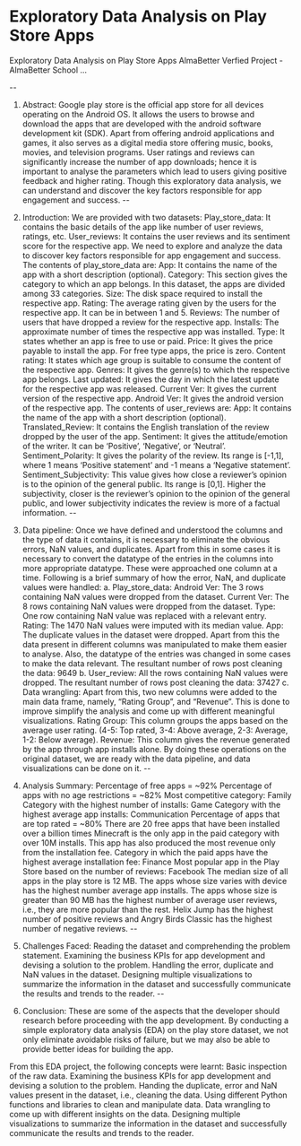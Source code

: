 # Exploratory Data Analysis on Play Store Apps

Exploratory Data Analysis on Play Store Apps
AlmaBetter Verfied Project - AlmaBetter School
...

--

1. Abstract:
Google play store is the official app store for all devices operating on the Android OS. It allows the users to browse and download the apps that are developed with the android software development kit (SDK).
Apart from offering android applications and games, it also serves as a digital media store offering music, books, movies, and television programs.
User ratings and reviews can significantly increase the number of app downloads; hence it is important to analyse the parameters which lead to users giving positive feedback and higher rating.
Though this exploratory data analysis, we can understand and discover the key factors responsible for app engagement and success.
--

2. Introduction:
We are provided with two datasets:
Play_store_data: It contains the basic details of the app like number of user reviews, ratings, etc.
User_reviews: It contains the user reviews and its sentiment score for the respective app. We need to explore and analyze the data to discover key factors responsible for app engagement and success.
The contents of play_store_data are:
App: It contains the name of the app with a short description (optional).
Category: This section gives the category to which an app belongs. In this dataset, the apps are divided among 33 categories.
Size: The disk space required to install the respective app.
Rating: The average rating given by the users for the respective app. It can be in between 1 and 5.
Reviews: The number of users that have dropped a review for the respective app.
Installs: The approximate number of times the respective app was installed.
Type: It states whether an app is free to use or paid.
Price: It gives the price payable to install the app. For free type apps, the price is zero.
Content rating: It states which age group is suitable to consume the content of the respective app.
Genres: It gives the genre(s) to which the respective app belongs.
Last updated: It gives the day in which the latest update for the respective app was released.
Current Ver: It gives the current version of the respective app.
Android Ver: It gives the android version of the respective app.
The contents of user_reviews are:
App: It contains the name of the app with a short description (optional).
Translated_Review: It contains the English translation of the review dropped by the user of the app.
Sentiment: It gives the attitude/emotion of the writer. It can be ‘Positive’, ‘Negative’, or ‘Neutral’.
Sentiment_Polarity: It gives the polarity of the review. Its range is [-1,1], where 1 means ‘Positive statement’ and -1 means a ‘Negative statement’.
Sentiment_Subjectivity: This value gives how close a reviewer’s opinion is to the opinion of the general public. Its range is [0,1]. Higher the subjectivity, closer is the reviewer’s opinion to the opinion of the general public, and lower subjectivity indicates the review is more of a factual information.
--

3. Data pipeline:
Once we have defined and understood the columns and the type of data it contains, it is necessary to eliminate the obvious errors, NaN values, and duplicates. Apart from this in some cases it is necessary to convert the datatype of the entries in the columns into more appropriate datatype.
These were approached one column at a time. Following is a brief summary of how the error, NaN, and duplicate values were handled:
a. Play_store_data:
Android Ver: The 3 rows containing NaN values were dropped from the dataset.
Current Ver: The 8 rows containing NaN values were dropped from the dataset.
Type: One row containing NaN value was replaced with a relevant entry.
Rating: The 1470 NaN values were imputed with its median value.
App: The duplicate values in the dataset were dropped.
Apart from this the data present in different columns was manipulated to make them easier to analyse. Also, the datatype of the entries was changed in some cases to make the data relevant.
The resultant number of rows post cleaning the data: 9649
b. User_review:
All the rows containing NaN values were dropped.
The resultant number of rows post cleaning the data: 37427
c. Data wrangling:
Apart from this, two new columns were added to the main data frame, namely, “Rating Group”, and “Revenue”. This is done to improve simplify the analysis and come up with different meaningful visualizations. Rating Group: This column groups the apps based on the average user rating. (4-5: Top rated, 3-4: Above average, 2-3: Average, 1-2: Below average).
Revenue: This column gives the revenue generated by the app through app installs alone. By doing these operations on the original dataset, we are ready with the data pipeline, and data visualizations can be done on it.
--

4. Analysis Summary:
Percentage of free apps = ~92%
Percentage of apps with no age restrictions = ~82%
Most competitive category: Family
Category with the highest number of installs: Game
Category with the highest average app installs: Communication
Percentage of apps that are top rated = ~80%
There are 20 free apps that have been installed over a billion times
Minecraft is the only app in the paid category with over 10M installs. This app has also produced the most revenue only from the installation fee.
Category in which the paid apps have the highest average installation fee: Finance
Most popular app in the Play Store based on the number of reviews: Facebook
The median size of all apps in the play store is 12 MB.
The apps whose size varies with device has the highest number average app installs.
The apps whose size is greater than 90 MB has the highest number of average user reviews, i.e., they are more popular than the rest.
Helix Jump has the highest number of positive reviews and Angry Birds Classic has the highest number of negative reviews.
--

5. Challenges Faced:
Reading the dataset and comprehending the problem statement.
Examining the business KPIs for app development and devising a solution to the problem.
Handling the error, duplicate and NaN values in the dataset.
Designing multiple visualizations to summarize the information in the dataset and successfully communicate the results and trends to the reader.
--

6. Conclusion:
These are some of the aspects that the developer should research before proceeding with the app development. By conducting a simple exploratory data analysis (EDA) on the play store dataset, we not only eliminate avoidable risks of failure, but we may also be able to provide better ideas for building the app.

From this EDA project, the following concepts were learnt:
Basic inspection of the raw data.
Examining the business KPIs for app development and devising a solution to the problem.
Handing the duplicate, error and NaN values present in the dataset, i.e., cleaning the data.
Using different Python functions and libraries to clean and manipulate data.
Data wrangling to come up with different insights on the data.
Designing multiple visualizations to summarize the information in the dataset and successfully communicate the results and trends to the reader.
